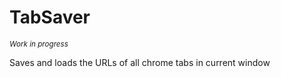 TabSaver
===

<sub>*Work in progress*</sub>


Saves and loads the URLs of all chrome tabs in current window

